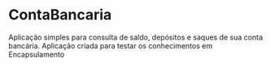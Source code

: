 # ContaBancaria
Aplicação simples para consulta de saldo, depósitos e saques de sua conta bancária. Aplicação criada para testar os conhecimentos em Encapsulamento

